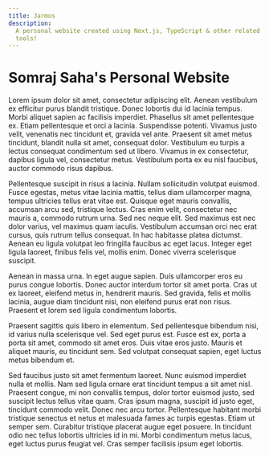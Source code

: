 ```yaml
---
title: Jarmos
description:
  A personal website created using Next.js, TypeScript & other related amazing
  tools!
---
```


# Somraj Saha's Personal Website

Lorem ipsum dolor sit amet, consectetur adipiscing elit. Aenean vestibulum ex
efficitur purus blandit tristique. Donec lobortis dui id lacinia tempus. Morbi
aliquet sapien ac facilisis imperdiet. Phasellus sit amet pellentesque ex. Etiam
pellentesque et orci a lacinia. Suspendisse potenti. Vivamus justo velit,
venenatis nec tincidunt et, gravida vel ante. Praesent sit amet metus tincidunt,
blandit nulla sit amet, consequat dolor. Vestibulum eu turpis a lectus consequat
condimentum sed ut libero. Vivamus in ex consectetur, dapibus ligula vel,
consectetur metus. Vestibulum porta ex eu nisl faucibus, auctor commodo risus
dapibus.

Pellentesque suscipit in risus a lacinia. Nullam sollicitudin volutpat euismod.
Fusce egestas, metus vitae lacinia mattis, tellus diam ullamcorper magna, tempus
ultricies tellus erat vitae est. Quisque eget mauris convallis, accumsan arcu
sed, tristique lectus. Cras enim velit, consectetur nec mauris a, commodo rutrum
urna. Sed nec neque elit. Sed maximus est nec dolor varius, vel maximus quam
iaculis. Vestibulum accumsan orci nec erat cursus, quis rutrum tellus consequat.
In hac habitasse platea dictumst. Aenean eu ligula volutpat leo fringilla
faucibus ac eget lacus. Integer eget ligula laoreet, finibus felis vel, mollis
enim. Donec viverra scelerisque suscipit.

Aenean in massa urna. In eget augue sapien. Duis ullamcorper eros eu purus
congue lobortis. Donec auctor interdum tortor sit amet porta. Cras ut ex
laoreet, eleifend metus in, hendrerit mauris. Sed gravida, felis et mollis
lacinia, augue diam tincidunt nisi, non eleifend purus erat non risus. Praesent
et lorem sed ligula condimentum lobortis.

Praesent sagittis quis libero in elementum. Sed pellentesque bibendum nisi, id
varius nulla scelerisque vel. Sed eget purus est. Fusce est ex, porta a porta
sit amet, commodo sit amet eros. Duis vitae eros justo. Mauris et aliquet
mauris, eu tincidunt sem. Sed volutpat consequat sapien, eget luctus metus
bibendum et.

Sed faucibus justo sit amet fermentum laoreet. Nunc euismod imperdiet nulla et
mollis. Nam sed ligula ornare erat tincidunt tempus a sit amet nisl. Praesent
congue, mi non convallis tempus, dolor tortor euismod justo, sed suscipit lectus
tellus vitae quam. Cras ipsum magna, suscipit id justo eget, tincidunt commodo
velit. Donec nec arcu tortor. Pellentesque habitant morbi tristique senectus et
netus et malesuada fames ac turpis egestas. Etiam ut semper sem. Curabitur
tristique placerat augue eget posuere. In tincidunt odio nec tellus lobortis
ultricies id in mi. Morbi condimentum metus lacus, eget luctus purus feugiat
vel. Cras semper facilisis ipsum eget lobortis.
